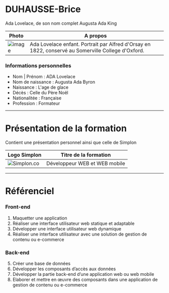 # DUHAUSSE-Brice
Ada Lovelace, de son nom complet Augusta Ada King

| Photo | A propos |
| ------------- | ------------- |
![image](https://user-images.githubusercontent.com/86222917/122725278-df134f00-d285-11eb-943c-954ad7069ae6.png) | Ada Lovelace enfant. Portrait par Alfred d'Orsay en 1822, conservé au Somerville College d'Oxford.  |

### Informations personnelles

* Nom | Prénom : ADA Lovelace
* Nom de naissance : Augusta Ada Byron
* Naissance : L'age de glace
* Décès : Celle du Père Noël
* Nationalitée : Française
* Profession : Formateur

-------------

# Présentation de la formation
Contient une présentation personnel ainsi que celle de Simplon

| Logo Simplon | Titre de la formation |
| ------------- | ------------- |
| ![Simplon.co](https://zupimages.net/up/20/27/vdkv.png) | Développeur WEB et WEB mobile  |

-----------------
# Référenciel

### Front-end

1. Maquetter une application
2. Réaliser une interface utilisateur web statique et adaptable     
3. Développer une interface utilisateur web dynamique 
4. Réaliser une interface utilisateur avec une solution de gestion de contenu ou e-commerce    

### Back-end

5. Créer une base de données      
6. Développer les composants d’accès aux données    
7. Développer la partie back-end d’une application web ou web mobile    
8. Elaborer et mettre en œuvre des composants dans une application de gestion de contenu ou e-commerce 

